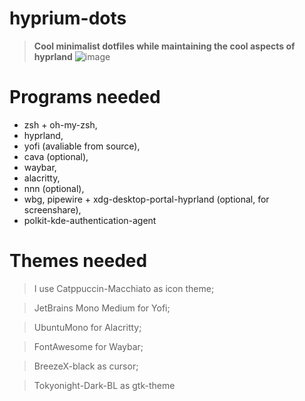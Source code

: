 # hyprium-dots
>**Cool minimalist dotfiles while maintaining the cool aspects of hyprland**
![image](https://user-images.githubusercontent.com/82564850/221440363-8a83cca2-1754-4f27-8297-8ed37693aab0.png)

# Programs needed
* zsh + oh-my-zsh, 
* hyprland, 
* yofi (avaliable from source), 
* cava (optional), 
* waybar, 
* alacritty,
* nnn (optional), 
* wbg, pipewire + xdg-desktop-portal-hyprland (optional, for screenshare), 
* polkit-kde-authentication-agent

# Themes needed
>I use Catppuccin-Macchiato as icon theme;

>JetBrains Mono Medium for Yofi;

>UbuntuMono for Alacritty;

>FontAwesome for Waybar;

>BreezeX-black as cursor;

>Tokyonight-Dark-BL as gtk-theme
